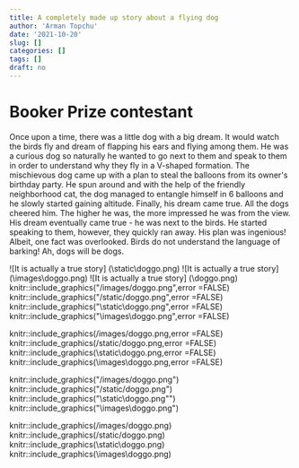 ```yaml
---
title: A completely made up story about a flying dog
author: 'Arman Topchu'
date: '2021-10-20'
slug: []
categories: []
tags: []
draft: no
---
```


# Booker Prize contestant

Once upon a time, there was a little dog with a big dream. It would watch the birds fly and dream of flapping his ears and flying among them. He was a curious dog so naturally he wanted to go next to them and speak to them in order to understand why they fly in a V-shaped formation. The mischievous dog came up with a plan to steal the balloons from its owner's birthday party. He spun around and with the help of the friendly neighborhood cat, the dog managed to entangle himself in 6 balloons and he slowly started gaining altitude. Finally, his dream came true. All the dogs cheered him.  The higher he was, the more impressed he was from the view. His dream eventually came true - he was next to the birds. He started speaking to them, however, they quickly ran away. His plan was ingenious! Albeit, one fact was overlooked. Birds do not understand the language of barking! Ah, dogs will be dogs.


![It is actually a true story] (\static\doggo.png)
![It is actually a true story] (\images\doggo.png)
![It is actually a true story] (\doggo.png)
knitr::include_graphics("/images/doggo.png",error =FALSE)
knitr::include_graphics("/static/doggo.png",error =FALSE)
knitr::include_graphics("\static\doggo.png",error =FALSE)
knitr::include_graphics("\images\doggo.png",error =FALSE)

knitr::include_graphics(/images/doggo.png,error =FALSE)
knitr::include_graphics(/static/doggo.png,error =FALSE)
knitr::include_graphics(\static\doggo.png,error =FALSE)
knitr::include_graphics(\images\doggo.png,error =FALSE)

knitr::include_graphics("/images/doggo.png")
knitr::include_graphics("/static/doggo.png")
knitr::include_graphics("\static\doggo.png"")
knitr::include_graphics("\images\doggo.png")

knitr::include_graphics(/images/doggo.png)
knitr::include_graphics(/static/doggo.png)
knitr::include_graphics(\static\doggo.png)
knitr::include_graphics(\images\doggo.png)




